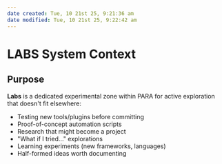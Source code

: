 ```yaml
---
date created: Tue, 10 21st 25, 9:21:36 am
date modified: Tue, 10 21st 25, 9:22:42 am
---
```

# LABS System Context

## Purpose

**Labs** is a dedicated experimental zone within PARA for active exploration that doesn't fit elsewhere:

- Testing new tools/plugins before committing
- Proof-of-concept automation scripts
- Research that might become a project
- "What if I tried..." explorations
- Learning experiments (new frameworks, languages)
- Half-formed ideas worth documenting
